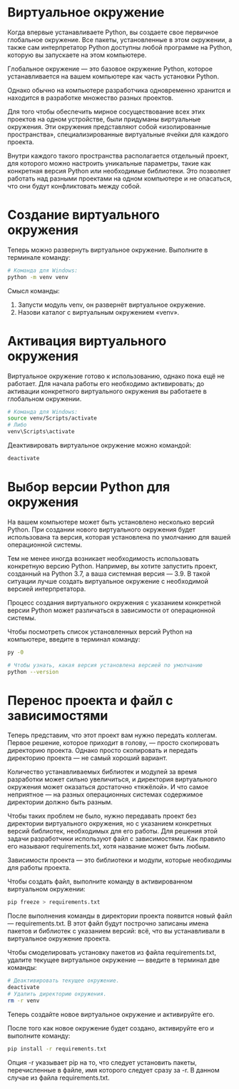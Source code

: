 # Виртуальное окружение
Когда впервые устанавливаете Python, вы создаете свое первичное глобальное окружение. Все пакеты, установленные в этом окружении, а также сам интерпретатор Python доступны любой программе на Python, которую вы запускаете на этом компьютере.

Глобальное окружение — это базовое окружение Python, которое устанавливается на вашем компьютере как часть установки Python.

Однако обычно на компьютере разработчика одновременно хранится и находится в разработке множество разных проектов.

Для того чтобы обеспечить мирное сосуществование всех этих проектов на одном устройстве, были придуманы виртуальные окружения. Эти окружения представляют собой «изолированные пространства», специализированные виртуальные ячейки для каждого проекта.

Внутри каждого такого пространства располагается отдельный проект, для которого можно настроить уникальные параметры, такие как конкретная версия Python или необходимые библиотеки. Это позволяет работать над разными проектами на одном компьютере и не опасаться, что они будут конфликтовать между собой.

# Создание виртуального окружения
Теперь можно развернуть виртуальное окружение. Выполните в терминале команду:
```bash
# Команда для Windows:
python -m venv venv
```

Смысл команды:
1. Запусти модуль venv, он развернёт виртуальное окружение.
2. Назови каталог с виртуальным окружением «venv».

# Активация виртуального окружения
Виртуальное окружение готово к использованию, однако пока ещё не работает. Для начала работы его необходимо активировать; 
до активации конкретного виртуального окружения вы работаете в глобальном окружении.

```bash
# Команда для Windows:
source venv/Scripts/activate
# Либо
venv\Scripts\activate

```

Деактивировать виртуальное окружение можно командой:
```bash
deactivate 
```


# Выбор версии Python для окружения
На вашем компьютере может быть установлено несколько версий Python. При создании нового виртуального окружения будет использована та версия, которая установлена по умолчанию для вашей операционной системы.

Тем не менее иногда возникает необходимость использовать конкретную версию Python. Например, вы хотите запустить проект, созданный на Python 3.7, а ваша системная версия — 3.9. В такой ситуации лучше создать виртуальное окружение с необходимой версией интерпретатора.

Процесс создания виртуального окружения с указанием конкретной версии Python может различаться в зависимости от операционной системы.

Чтобы посмотреть список установленных версий Python на компьютере, введите в терминал команду:
```bash
py -0

# Чтобы узнать, какая версия установлена версией по умолчанию
python --version 
```


# Перенос проекта и файл с зависимостями
Теперь представим, что этот проект вам нужно передать коллегам. Первое решение, которое приходит в голову, — просто скопировать директорию проекта. Однако просто скопировать и передать директорию проекта — не самый хороший вариант. 

Количество устанавливаемых библиотек и модулей за время разработки может сильно увеличиться, и директория виртуального окружения может оказаться достаточно «тяжёлой». И что самое неприятное — на разных операционных системах содержимое директории должно быть разным.

Чтобы таких проблем не было, нужно передавать проект без директории виртуального окружения, но с указанием конкретных версий библиотек, необходимых для его работы. Для решения этой задачи разработчики используют файл с зависимостями. Как правило его называют requirements.txt, хотя название может быть любым.

Зависимости проекта — это библиотеки и модули, которые необходимы для работы проекта.

Чтобы создать файл, выполните команду в активированном виртуальном окружении:
```bash
pip freeze > requirements.txt
```
После выполнения команды в директории проекта появится новый файл — requirements.txt. В этот файл будут построчно записаны имена пакетов и библиотек с указанием версий: всё, что вы устанавливали в виртуальное окружение проекта. 

Чтобы смоделировать установку пакетов из файла requirements.txt, удалите текущее виртуальное окружение — введите в терминал две команды:
```bash
# Деактивировать текущее окружение.
deactivate
# Удалить директорию окружения.
rm -r venv 
```

Теперь создайте новое виртуальное окружение и активируйте его.

После того как новое окружение будет создано, активируйте его и выполните команду:
```bash
pip install -r requirements.txt
```

Опция -r указывает pip на то, что следует установить пакеты, перечисленные в файле, имя которого следует сразу за -r. В данном случае из файла requirements.txt.